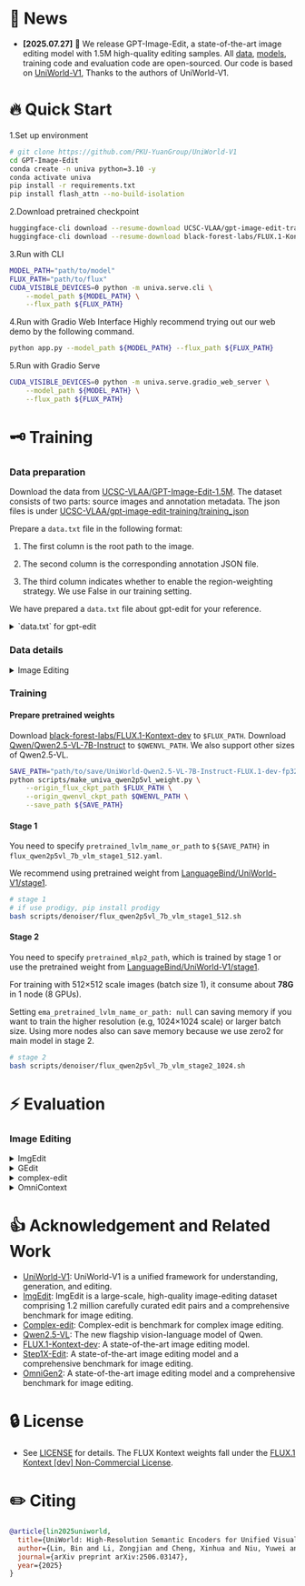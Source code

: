 # 📣 News

* **[2025.07.27]** 🤗 We release GPT-Image-Edit, a state-of-the-art image editing model with 1.5M high-quality editing samples. All [data](https://huggingface.co/datasets/UCSC-VLAA/GPT-Image-Edit-1.5M), [models](https://huggingface.co/UCSC-VLAA/gpt-image-edit-training), training code and evaluation code are open-sourced. Our code is based on [UniWorld-V1](https://github.com/PKU-YuanGroup/UniWorld-V1), Thanks to the authors of UniWorld-V1.



<!-- # 😮 Highlights

### 1. All Resources Fully Open-Sourced
- We fully open-source the models, data, training and evaluation code to facilitate rapid community exploration of unified architectures. 

### 2. Image Priors via VLM Encoding Without Learnable Tokens
- We find that multimodal features encoded by VLMs can interpret instructions while retaining image priors. Due to causal attention, the format `<image> <instruction>` is particularly important. -->



# 🔥 Quick Start
1.Set up environment

```bash
# git clone https://github.com/PKU-YuanGroup/UniWorld-V1
cd GPT-Image-Edit
conda create -n univa python=3.10 -y
conda activate univa
pip install -r requirements.txt
pip install flash_attn --no-build-isolation
```

2.Download pretrained checkpoint
```bash
huggingface-cli download --resume-download UCSC-VLAA/gpt-image-edit-training --local-dir ${MODEL_PATH}
huggingface-cli download --resume-download black-forest-labs/FLUX.1-Kontext-dev --local-dir ${FLUX_PATH}
```

3.Run with CLI
```bash
MODEL_PATH="path/to/model"
FLUX_PATH="path/to/flux"
CUDA_VISIBLE_DEVICES=0 python -m univa.serve.cli \
    --model_path ${MODEL_PATH} \
    --flux_path ${FLUX_PATH}
```

4.Run with Gradio Web Interface
Highly recommend trying out our web demo by the following command.
```bash
python app.py --model_path ${MODEL_PATH} --flux_path ${FLUX_PATH}
```

5.Run with Gradio Serve
```bash
CUDA_VISIBLE_DEVICES=0 python -m univa.serve.gradio_web_server \
    --model_path ${MODEL_PATH} \
    --flux_path ${FLUX_PATH}
```


# 🗝️ Training

### Data preparation

Download the data from [UCSC-VLAA/GPT-Image-Edit-1.5M](https://huggingface.co/datasets/UCSC-VLAA/GPT-Image-Edit-1.5M). The dataset consists of two parts: source images and annotation metadata. The json files is under [UCSC-VLAA/gpt-image-edit-training/training_json](https://huggingface.co/UCSC-VLAA/gpt-image-edit-training/tree/main/training_json)

Prepare a `data.txt` file in the following format:

1. The first column is the root path to the image.

2. The second column is the corresponding annotation JSON file.

3. The third column indicates whether to enable the region-weighting strategy. We use False in our training setting.

We have prepared a `data.txt` file about gpt-edit for your reference.
<details><summary>`data.txt` for gpt-edit</summary><p>
    
```
data/gpt-edit/hqedit/edit,training_json/hqedit_gpt_edit.json,false
data/gpt-edit/hqedit/generate,training_json/hqedit_gpt_generate.json,false
data/gpt-edit/omniedit,training_json/omniedit_gpt.json,false
data/gpt-edit/omniedit,training_json/omniedit_gpt_rewrite.json,false
data/gpt-edit/omniedit/complex-edit,training_json/complexedit_gpt.json,false
data/gpt-edit/ultraedit,training_json/ultraedit_gpt.json,false
```

</p></details>



### Data details

<details><summary>Image Editing</summary><p>
    
- [UCSC-VLAA/GPT-Image-Edit-1.5M](https://huggingface.co/datasets/UCSC-VLAA/GPT-Image-Edit-1.5M)[5T storage usage.]

</p></details>


### Training

#### Prepare pretrained weights
Download [black-forest-labs/FLUX.1-Kontext-dev](https://huggingface.co/black-forest-labs/FLUX.1-Kontext-dev) to `$FLUX_PATH`.
Download [Qwen/Qwen2.5-VL-7B-Instruct](https://huggingface.co/Qwen/Qwen2.5-VL-7B-Instruct) to `$QWENVL_PATH`. We also support other sizes of Qwen2.5-VL.

```bash
SAVE_PATH="path/to/save/UniWorld-Qwen2.5-VL-7B-Instruct-FLUX.1-dev-fp32"
python scripts/make_univa_qwen2p5vl_weight.py \
    --origin_flux_ckpt_path $FLUX_PATH \
    --origin_qwenvl_ckpt_path $QWENVL_PATH \
    --save_path ${SAVE_PATH}
```

#### Stage 1

You need to specify `pretrained_lvlm_name_or_path` to `${SAVE_PATH}` in `flux_qwen2p5vl_7b_vlm_stage1_512.yaml`.

We recommend using pretrained weight from [LanguageBind/UniWorld-V1/stage1](https://huggingface.co/LanguageBind/UniWorld-V1/tree/main/stage1).

```bash
# stage 1
# if use prodigy, pip install prodigy
bash scripts/denoiser/flux_qwen2p5vl_7b_vlm_stage1_512.sh
```

#### Stage 2

You need to specify `pretrained_mlp2_path`, which is trained by stage 1 or use the pretrained weight from [LanguageBind/UniWorld-V1/stage1](https://huggingface.co/LanguageBind/UniWorld-V1/tree/main/stage1).
 
For training with 512×512 scale images (batch size 1), it consume about **78G** in 1 node (8 GPUs). 

Setting `ema_pretrained_lvlm_name_or_path: null` can saving memory if you want to train the higher resolution (e.g, 1024×1024 scale) or larger batch size. Using more nodes also can save memory because we use zero2 for main model in stage 2.

```bash
# stage 2
bash scripts/denoiser/flux_qwen2p5vl_7b_vlm_stage2_1024.sh
```

# ⚡️ Evaluation

### Image Editing

<details><summary>ImgEdit</summary><p>

```bash
cd univa/eval/imgedit
# follow the instruction in univa/eval/imgedit/README.md
```

</p></details>

<details><summary>GEdit</summary><p>


```bash
cd univa/eval/gdit
# follow the instruction in univa/eval/gdit/README.md
```

</p></details>

<details><summary>complex-edit</summary><p>


```bash
cd univa/eval/complex-edit
# follow the instruction in univa/eval/complex-edit/README.md
```

</p></details>


<details><summary>OmniContext</summary><p>


```bash
cd univa/eval/omnicontext
# follow the instruction in univa/eval/omnicontext/README.md
```

</p></details>



<!-- # 📊 Benchmarks -->




# 👍 Acknowledgement and Related Work
* [UniWorld-V1](https://github.com/PKU-YuanGroup/UniWorld-V1): UniWorld-V1 is a unified framework for understanding, generation, and editing.
* [ImgEdit](https://github.com/PKU-YuanGroup/ImgEdit): ImgEdit is a large-scale, high-quality image-editing dataset comprising 1.2 million carefully curated edit pairs and a comprehensive benchmark for image editing.
* [Complex-edit](https://github.com/UCSC-VLAA/Complex-Edit): Complex-edit is benchmark for complex image editing.
* [Qwen2.5-VL](https://huggingface.co/Qwen/Qwen2.5-VL-7B-Instruct): The new flagship vision-language model of Qwen.
* [FLUX.1-Kontext-dev](https://huggingface.co/black-forest-labs/FLUX.1-Kontext-dev): A state-of-the-art image editing model.
* [Step1X-Edit](https://github.com/stepfun-ai/Step1X-Edit): A state-of-the-art image editing model and a comprehensive benchmark for image editing.
* [OmniGen2](https://github.com/VectorSpaceLab/OmniGen2): A state-of-the-art image editing model and a comprehensive benchmark for image editing.



# 🔒 License
* See [LICENSE](LICENSE) for details. The FLUX Kontext weights fall under the [FLUX.1 Kontext [dev] Non-Commercial License](https://huggingface.co/black-forest-labs/FLUX.1-Kontext-dev/blob/main/LICENSE.md).

# ✏️ Citing

```bibtex
@article{lin2025uniworld,
  title={UniWorld: High-Resolution Semantic Encoders for Unified Visual Understanding and Generation},
  author={Lin, Bin and Li, Zongjian and Cheng, Xinhua and Niu, Yuwei and Ye, Yang and He, Xianyi and Yuan, Shenghai and Yu, Wangbo and Wang, Shaodong and Ge, Yunyang and others},
  journal={arXiv preprint arXiv:2506.03147},
  year={2025}
}
```



